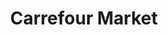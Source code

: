 ---
title: "Carrefour Market"
url: /ciudad-autonoma-de-buenos-aires/carrefour-market-avenida-cordoba/
shop: Supermarkt
---